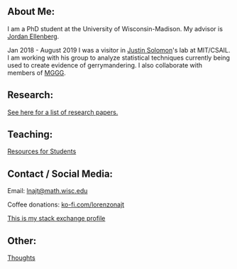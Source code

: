 ## About Me:
<!---  ![Photo](https://github.com/LorenzoNajt/LorenzoNajt.github.io/blob/master/CoffeeGood.jpg)--->

I am a PhD student at the University of Wisconsin-Madison. My advisor is [Jordan Ellenberg](http://www.math.wisc.edu/~ellenber/).

Jan 2018 - August 2019 I was a visitor in [Justin Solomon](https://people.csail.mit.edu/jsolomon/)'s lab at MIT/CSAIL. I am working with his group to analyze statistical techniques currently being used to create evidence of gerrymandering. I also collaborate with members of [MGGG](https://mggg.org/).

## Research:

[See here for a list of research papers.](https://lorenzonajt.github.io/Research)

## Teaching: 

[Resources for Students](https://lorenzonajt.github.io/Teaching)

## Contact / Social Media:

Email: lnajt@math.wisc.edu

Coffee donations: [ko-fi.com/lorenzonajt](https://ko-fi.com/lorenzonajt)

[This is my stack exchange profile](https://stackexchange.com/users/2174622/lorenzo) 

## Other:

[Thoughts](https://lorenzonajt.github.io/Thoughts)
